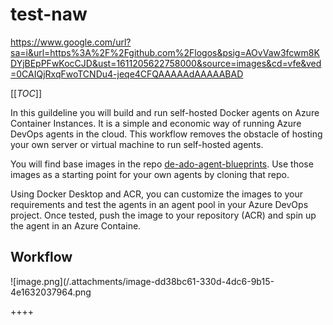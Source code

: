 # test-naw

https://www.google.com/url?sa=i&url=https%3A%2F%2Fgithub.com%2Flogos&psig=AOvVaw3fcwm8KDYjBEpPFwKocCJD&ust=1611205622758000&source=images&cd=vfe&ved=0CAIQjRxqFwoTCNDu4-jeqe4CFQAAAAAdAAAAABAD


[[_TOC_]]

In this guildeline you will build and run self-hosted Docker agents on Azure Container Instances. It is a simple and economic way of running Azure DevOps agents in the cloud. This workflow removes the obstacle of hosting your own server or virtual machine to run self-hosted agents.

You will find base images in the repo [de-ado-agent-blueprints](https://volvocargroup1.visualstudio.com/Volvo%20Cars%20Inner%20Source/_git/de-ado-agent-blueprints). Use those images as a starting point for your own agents by cloning that repo.

Using Docker Desktop and ACR, you can customize the images to your requirements and test the agents in an agent pool in your Azure DevOps project. Once tested, push the image to your repository (ACR) and spin up the agent in an Azure Containe.
## Workflow
![image.png](/.attachments/image-dd38bc61-330d-4dc6-9b15-4e1632037964.png



++++
